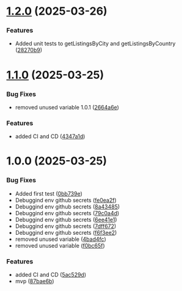# [1.2.0](https://github.com/jcjiron/hostaway-ts/compare/v1.1.0...v1.2.0) (2025-03-26)


### Features

* Added unit tests to getListingsByCity and getListingsByCountry ([28270b9](https://github.com/jcjiron/hostaway-ts/commit/28270b9fb12bfe22fb8b5bbfcbfab122a945da88))

# [1.1.0](https://github.com/jcjiron/hostaway-ts/compare/v1.0.0...v1.1.0) (2025-03-25)


### Bug Fixes

* removed unused variable 1.0.1 ([2664a6e](https://github.com/jcjiron/hostaway-ts/commit/2664a6e31f24bb05d91ad26f7b31f1bba50bd5d9))


### Features

* added CI and CD ([4347a1d](https://github.com/jcjiron/hostaway-ts/commit/4347a1d7b4f6e7319e4eadf62372105b86ce9940))

# 1.0.0 (2025-03-25)


### Bug Fixes

* Added first test ([0bb739e](https://github.com/jcjiron/hostaway-ts/commit/0bb739ee7abb32a29b2aaeaa97d1c5db85f6521b))
* Debuggind env github secrets ([fe0ea2f](https://github.com/jcjiron/hostaway-ts/commit/fe0ea2fc207d16c65aba88721c71acc620cd4eff))
* Debuggind env github secrets ([8a43485](https://github.com/jcjiron/hostaway-ts/commit/8a4348594920dc523199cc1ffc89b1d0ccd71890))
* Debuggind env github secrets ([79c0a4d](https://github.com/jcjiron/hostaway-ts/commit/79c0a4d7088ba650e7548129b8f9b2365069e7de))
* Debuggind env github secrets ([6ee41e1](https://github.com/jcjiron/hostaway-ts/commit/6ee41e1662dd96e4fcf33e55072233eb3e287ef9))
* Debuggind env github secrets ([7dff672](https://github.com/jcjiron/hostaway-ts/commit/7dff672abdb45492bc2ab6c52e1ad1a7f369ce35))
* Debuggind env github secrets ([f6f3ee2](https://github.com/jcjiron/hostaway-ts/commit/f6f3ee2d138b8eee3e69f6bc8fef1b6ffb84d05c))
* removed unused variable ([4bad4fc](https://github.com/jcjiron/hostaway-ts/commit/4bad4fc493377a17404d64c7a63c8b14e47ff914))
* removed unused variable ([f0bc65f](https://github.com/jcjiron/hostaway-ts/commit/f0bc65f73826227195be52dc4976b678e2d37ecd))


### Features

* added CI and CD ([5ac529d](https://github.com/jcjiron/hostaway-ts/commit/5ac529d8d54b2187de1e9a517a4cbd63f227ebe3))
* mvp ([87bae6b](https://github.com/jcjiron/hostaway-ts/commit/87bae6bc8b0e3044ccf6a1ce4b515c353458a128))
